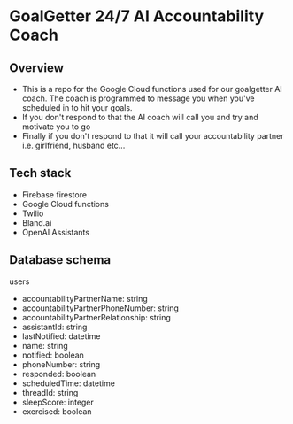 # GoalGetter 24/7 AI Accountability Coach

## Overview
- This is a repo for the Google Cloud functions used for our goalgetter AI coach. The coach is programmed to message you when you've scheduled in to hit your goals.
- If you don't respond to that the AI coach will call you and try and motivate you to go 
- Finally if you don't respond to that it will call your accountability partner i.e. girlfriend, husband etc...

## Tech stack
- Firebase firestore
- Google Cloud functions
- Twilio
- Bland.ai
- OpenAI Assistants 


## Database schema 
users
- accountabilityPartnerName: string
- accountabilityPartnerPhoneNumber: string
- accountabilityPartnerRelationship: string
- assistantId: string
- lastNotified: datetime
- name: string
- notified: boolean
- phoneNumber: string
- responded: boolean
- scheduledTime: datetime
- threadId: string
- sleepScore: integer
- exercised: boolean


